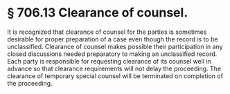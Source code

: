 # § 706.13   Clearance of counsel.

It is recognized that clearance of counsel for the parties is sometimes desirable for proper preparation of a case even though the record is to be unclassified. Clearance of counsel makes possible their participation in any closed discussions needed preparatory to making an unclassified record. Each party is responsible for requesting clearance of its counsel well in advance so that clearance requirements will not delay the proceeding. The clearance of temporary special counsel will be terminated on completion of the proceeding. 




